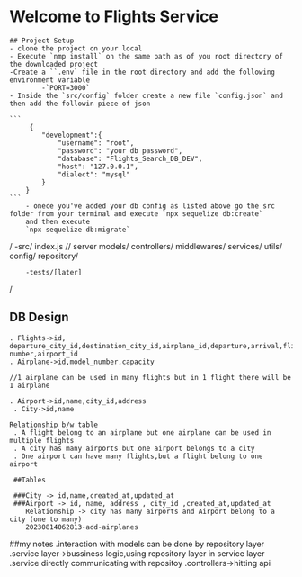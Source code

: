 # Welcome to Flights Service
    ## Project Setup
    - clone the project on your local
    - Execute `nmp install` on the same path as of you root directory of the downloaded project
    -Create a ``.env` file in the root directory and add the following environment variable
            -`PORT=3000`
    - Inside the `src/config` folder create a new file `config.json` and then add the followin piece of json

    ```
         {
            "development":{
                "username": "root",
                "password": "your db password",
                "database": "Flights_Search_DB_DEV",
                "host": "127.0.0.1",
                "dialect": "mysql"
            }
        }
    ```
        - onece you've added your db config as listed above go the src folder from your terminal and execute `npx sequelize db:create`
        and then execute
        `npx sequelize db:migrate`
       







/
    -src/
        index.js // server
        models/
        controllers/
        middlewares/
        services/
        utils/
        config/
        repository/

        -tests/[later]
/


























## DB Design
    . Flights->id, departure_city_id,destination_city_id,airplane_id,departure,arrival,flight number,airport_id
    . Airplane->id,model_number,capacity
    
    //1 airplane can be used in many flights but in 1 flight there will be 1 airplane

    . Airport->id,name,city_id,address
     . City->id,name

    Relationship b/w table
     . A flight belong to an airplane but one airplane can be used in multiple flights
     . A city has many airports but one airport belongs to a city
     . One airport can have many flights,but a flight belong to one airport

     ##Tables

     ###City -> id,name,created_at,updated_at
     ###Airport -> id, name, address , city_id ,created_at,updated_at
        Relationship -> city has many airports and Airport belong to a city (one to many)
        20230814062813-add-airplanes



































##my notes
.interaction with models can be done by repository layer
.service layer->bussiness logic,using  repository layer in service layer
.service directly communicating with repositoy
.controllers->hitting api



